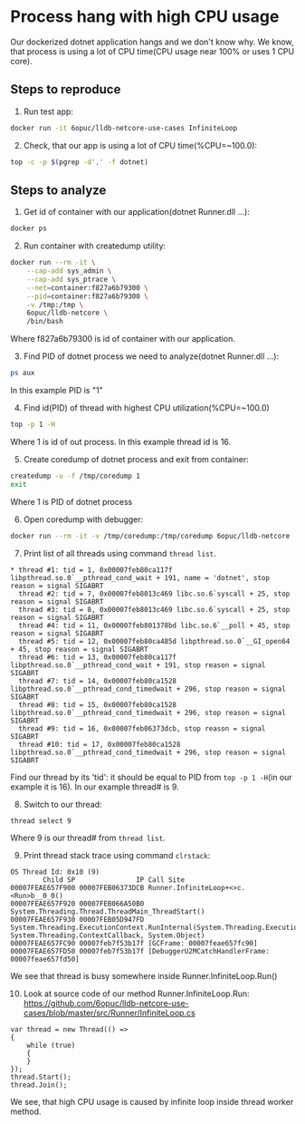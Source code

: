 # Process hang with high CPU usage
Our dockerized dotnet application hangs and we don't know why.
We know, that process is using a lot of CPU time(CPU usage near 100% or uses 1 CPU core).

## Steps to reproduce
1. Run test app:
```bash
docker run -it 6opuc/lldb-netcore-use-cases InfiniteLoop
```

2. Check, that our app is using a lot of CPU time(%CPU=~100.0):
```bash
top -c -p $(pgrep -d',' -f dotnet)
```

## Steps to analyze
1. Get id of container with our application(dotnet Runner.dll ...):
```bash
docker ps
```

2. Run container with createdump utility:
```bash
docker run --rm -it \
	--cap-add sys_admin \
	--cap-add sys_ptrace \
	--net=container:f827a6b79300 \
	--pid=container:f827a6b79300 \
	-v /tmp:/tmp \
	6opuc/lldb-netcore \
	/bin/bash
```
Where f827a6b79300 is id of container with our application.

3. Find PID of dotnet process we need to analyze(dotnet Runner.dll ...):
```bash
ps aux
```
In this example PID is "1"

4. Find id(PID) of thread with highest CPU utilization(%CPU=~100.0)
```bash
top -p 1 -H
```
Where 1 is id of out process.
In this example thread id is 16.

5. Create coredump of dotnet process and exit from container:
```bash
createdump -u -f /tmp/coredump 1
exit
```
Where 1 is PID of dotnet process

6. Open coredump with debugger:
```bash
docker run --rm -it -v /tmp/coredump:/tmp/coredump 6opuc/lldb-netcore
```

7. Print list of all threads using command `thread list`.
```
* thread #1: tid = 1, 0x00007feb80ca117f libpthread.so.0`__pthread_cond_wait + 191, name = 'dotnet', stop reason = signal SIGABRT
  thread #2: tid = 7, 0x00007feb8013c469 libc.so.6`syscall + 25, stop reason = signal SIGABRT
  thread #3: tid = 8, 0x00007feb8013c469 libc.so.6`syscall + 25, stop reason = signal SIGABRT
  thread #4: tid = 11, 0x00007feb801378bd libc.so.6`__poll + 45, stop reason = signal SIGABRT
  thread #5: tid = 12, 0x00007feb80ca485d libpthread.so.0`__GI_open64 + 45, stop reason = signal SIGABRT
  thread #6: tid = 13, 0x00007feb80ca117f libpthread.so.0`__pthread_cond_wait + 191, stop reason = signal SIGABRT
  thread #7: tid = 14, 0x00007feb80ca1528 libpthread.so.0`__pthread_cond_timedwait + 296, stop reason = signal SIGABRT
  thread #8: tid = 15, 0x00007feb80ca1528 libpthread.so.0`__pthread_cond_timedwait + 296, stop reason = signal SIGABRT
  thread #9: tid = 16, 0x00007feb06373dcb, stop reason = signal SIGABRT
  thread #10: tid = 17, 0x00007feb80ca1528 libpthread.so.0`__pthread_cond_timedwait + 296, stop reason = signal SIGABRT
```
Find our thread by its 'tid': it should be equal to PID from `top -p 1 -H`(in our example it is 16).
In our example thread# is 9.

8. Switch to our thread:
```
thread select 9
```
Where 9 is our thread# from `thread list`.

9. Print thread stack trace using command `clrstack`:
```
OS Thread Id: 0x10 (9)
        Child SP               IP Call Site
00007FEAE657F900 00007FEB06373DCB Runner.InfiniteLoop+<>c.<Run>b__0_0()
00007FEAE657F920 00007FEB066A50B0 System.Threading.Thread.ThreadMain_ThreadStart()
00007FEAE657F930 00007FEB05D947FD System.Threading.ExecutionContext.RunInternal(System.Threading.ExecutionContext, System.Threading.ContextCallback, System.Object)
00007FEAE657FC90 00007feb7f53b17f [GCFrame: 00007feae657fc90]
00007FEAE657FD50 00007feb7f53b17f [DebuggerU2MCatchHandlerFrame: 00007feae657fd50]
```
We see that thread is busy somewhere inside Runner.InfiniteLoop.Run()

10. Look at source code of our method Runner.InfiniteLoop.Run: https://github.com/6opuc/lldb-netcore-use-cases/blob/master/src/Runner/InfiniteLoop.cs
```
var thread = new Thread(() =>
{
    while (true)
    {
    }
});
thread.Start();
thread.Join();
```
We see, that high CPU usage is caused by infinite loop inside thread worker method.
